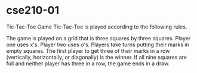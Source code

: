 # cse210-01
Tic-Tac-Toe Game
Tic-Tac-Toe is played according to the following rules.

The game is played on a grid that is three squares by three squares.
Player one uses x's. Player two uses o's.
Players take turns putting their marks in empty squares.
The first player to get three of their marks in a row (vertically, horizontally, or diagonally) is the winner.
If all nine squares are full and neither player has three in a row, the game ends in a draw.